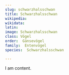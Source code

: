 ```yaml
---
slug: schwarzhalsschwan
title: Schwarzhalsschwan
wikipedia: 
wikidata: 
latin:
image: Schwarzhalsschwan
class: Vögel
order:  Gänsevögel
family:  Entenvögel 
species:  Schwarzhalsschwan

---
```


I am content.
